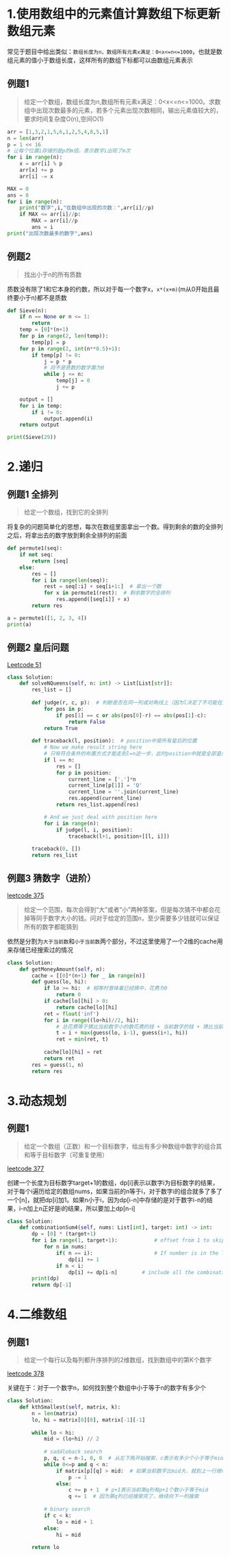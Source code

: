 # 1.使用数组中的元素值计算数组下标更新数组元素

常见于题目中给出类似：`数组长度为n，数组所有元素x满足：0<x<=n<=1000`，也就是数组元素的值小于数组长度，这样所有的数组下标都可以由数组元素表示

## 例题1

> 给定一个数组，数组长度为n,数组所有元素x满足：0<x<=n<=1000。求数组中出现次数最多的元素，若多个元素出现次数相同，输出元素值较大的，要求时间复杂度O(n),空间O(1)

```python
arr = [1,3,2,1,5,6,1,2,5,4,8,5,1]
n = len(arr)
p = 1 << 16
# 让每个位置i存储的是p的m倍，表示数字i出现了m次
for i in range(n):
    x = arr[i] % p
    arr[x] += p
    arr[i] -= x

MAX = 0
ans = 0
for i in range(n):
    print("数字",i,"在数组中出现的次数：",arr[i]//p)
    if MAX <= arr[i]//p:
        MAX = arr[i]//p
        ans = i
print("出现次数最多的数字",ans)
```

## 例题2

> 找出小于n的所有质数

质数没有除了1和它本身的约数，所以对于每一个数字x，`x*(x+m)`(m从0开始且最终要小于n)都不是质数

```python
def Sieve(n):
    if n == None or n <= 1:
        return
    temp = [0]*(n+1)
    for p in range(2, len(temp)):
        temp[p] = p
    for p in range(2, int(n**0.5)+1):
        if temp[p] != 0:
            j = p * p
            # 将不是质数的数字置为0
            while j <= n:
                temp[j] = 0
                j += p

    output = []
    for i in temp:
        if i != 0:
            output.append(i)
    return output

print(Sieve(29))
```


# 2.递归

## 例题1 全排列

> 给定一个数组，找到它的全排列

将复杂的问题简单化的思想，每次在数组里面拿出一个数。得到剩余的数的全排列之后，将拿出去的数字放到剩余全排列的前面

```python
def permute1(seq):
    if not seq:
        return [seq]
    else:
        res = []
        for i in range(len(seq)):
            rest = seq[:i] + seq[i+1:]  # 拿出一个数
            for x in permute1(rest):  # 剩余数字的全排列
                res.append([seq[i]] + x)
        return res

a = permute1([1, 2, 3, 4])
print(a)
```

## 例题2 皇后问题

[Leetcode 51](https://leetcode.com/problems/n-queens/)

```python
class Solution:
    def solveNQueens(self, n: int) -> List[List[str]]:
        res_list = []
        
        def judge(r, c, p):  # 判断是否在同一列或对角线上（因为l决定了不可能在同一行）
            for pos in p:
                if pos[1] == c or abs(pos[0]-r) == abs(pos[1]-c):
                    return False
            return True
        
        def traceback(l, position):  # position中是所有皇后的位置
            # Now we make result string here
            # 只有符合条件的布置方式才能走到l=n这一步，此时position中就是全部皇后的位置，按照题目生成相应的结果
            if l == n:
                res = []
                for p in position:
                    current_line = ['.']*n
                    current_line[p[1]] = 'Q'
                    current_line = ''.join(current_line)
                    res.append(current_line)
                return res_list.append(res)

            # And we just deal with position here
            for i in range(n):
                if judge(l, i, position):
                    traceback(l+1, position+[[l, i]])
        
        traceback(0, [])
        return res_list
```

## 例题3 猜数字（进阶）

[leetcode 375](https://leetcode.com/problems/guess-number-higher-or-lower-ii/)

> 给定一个范围，每次会得到“大”或者“小”两种答案，但是每次猜不中都会花掉等同于数字大小的钱。问对于给定的范围n，至少需要多少钱就可以保证所有的数字都能猜到

依然是分割为`大于当前数`和`小于当前数`两个部分，不过这里使用了一个2维的cache用来存储已经搜索过的情况

```python
class Solution:
    def getMoneyAmount(self, n):
        cache = [[0]*(n+1) for _ in range(n)]
        def guess(lo, hi):
            if lo >= hi:  # 相等时意味着已经猜中，花费为0
                return 0
            if cache[lo][hi] > 0:
                return cache[lo][hi]
            ret = float('inf')
            for i in range((lo+hi)//2, hi):
                # 总花费等于猜比当前数字小的数花费的钱 + 当前数字的钱 + 猜比当前数字大的数话费的钱
                t = i + max(guess(lo, i-1), guess(i+1, hi))
                ret = min(ret, t)
                
            cache[lo][hi] = ret
            return ret
        res = guess(1, n)
        return res
```


# 3.动态规划

## 例题1

> 给定一个数组（正数）和一个目标数字，给出有多少种数组中数字的组合其和等于目标数字（可重复使用）

[leetcode 377](https://leetcode.com/problems/combination-sum-iv/)

创建一个长度为目标数字target+1的数组，dp[i]表示以数字i为目标数字的结果，对于每个i遍历给定的数组nums，如果当前的n等于i，对于数字i的组合就多了多了一个[n]，就把dp[i]加1。如果n小于i，因为dp[i-n]中存储的是对于数字i-n的结果，i-n加上n正好是i的结果，所以要加上dp[n-i]

```python
class Solution:
    def combinationSum4(self, nums: List[int], target: int) -> int:
        dp = [0] * (target+1) 
        for i in range(1, target+1):            # offset from 1 to skip base case (first element)
            for n in nums:
                if( n == i):                    # If number is in the list, you can directly count it as one combination
                    dp[i] += 1
                if n < i:                       
                    dp[i] += dp[i-n]        # include all the combinations of target i-n.
        print(dp)
        return dp[-1]
```


# 4.二维数组

## 例题1

> 给定一个每行以及每列都升序排列的2维数组，找到数组中的第K个数字

[leetcode 378](https://leetcode.com/problems/kth-smallest-element-in-a-sorted-matrix/submissions/)

关键在于：对于一个数字n，如何找到整个数组中小于等于n的数字有多少个

```python
class Solution:
    def kthSmallest(self, matrix, k):
        n = len(matrix)
        lo, hi = matrix[0][0], matrix[-1][-1]
        
        while lo < hi:
            mid = (lo+hi) // 2
			
			# saddleback search
            p, q, c = n-1, 0, 0  # 从左下角开始搜索，c表示有多少个小于等于mid的数字
            while 0<=p and q < n:
                if matrix[p][q] > mid:  # 如果当前数字比mid大，就到上一行继续搜索
                    p -= 1
                else:
                    c += p + 1  # p+1表示当前第q列有p+1个数小于等于mid
                    q += 1  # 因为第q列已经搜索完了，继续向下一列搜索
                    
            # binary search
            if c < k:
                lo = mid + 1
            else:
                hi = mid
            
        return lo
```
